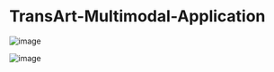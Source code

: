# TransArt-Multimodal-Application



![image](https://github.com/user-attachments/assets/f8121c06-9c01-4df8-90c4-fa0a3365a044)



![image](https://github.com/user-attachments/assets/107e35b1-be07-4b6c-b3f3-cb0591eec950)

